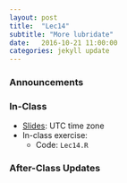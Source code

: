 ```yaml
---
layout: post
title:  "Lec14"
subtitle: "More lubridate"
date:   2016-10-21 11:00:00
categories: jekyll update
---
```




### Announcements



### In-Class

* <a href = "http://htmlpreview.github.io/?https://raw.githubusercontent.com/2016-09-Middlebury-Data-Science/Topics/master/Lec14%20More%20lubridate/Lec14.html"
target = "_blank">Slides</a>: UTC time zone
* In-class exercise:
    + Code: `Lec14.R`



### After-Class Updates


